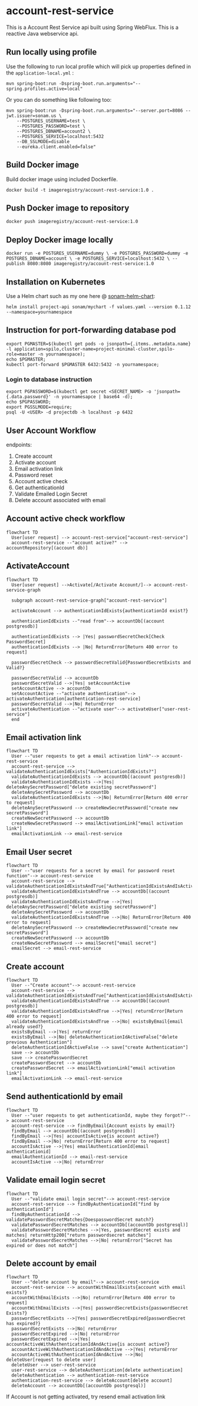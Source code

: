 # account-rest-service

This is a Account Rest Service api built using Spring WebFlux. 
This is a reactive Java webservice api.


## Run locally using profile
Use the following to run local profile which will pick up properties defined in the `application-local.yml` :


```
mvn spring-boot:run -Dspring-boot.run.arguments="--spring.profiles.active=local"
```

Or you can do something like following too:

```
mvn spring-boot:run -Dspring-boot.run.arguments="--server.port=8086 --jwt.issuer=sonam.us \
    --POSTGRES_USERNAME=test \
    --POSTGRES_PASSWORD=test \
    --POSTGRES_DBNAME=account2 \
    --POSTGRES_SERVICE=localhost:5432
    --DB_SSLMODE=disable
    --eureka.client.enabled=false"                      
```



## Build Docker image

Build docker image using included Dockerfile.


`docker build -t imageregistry/account-rest-service:1.0 .` 

## Push Docker image to repository

`docker push imageregistry/account-rest-service:1.0`

## Deploy Docker image locally

`docker run -e POSTGRES_USERNAME=dummy \
 -e POSTGRES_PASSWORD=dummy -e POSTGRES_DBNAME=account \
  -e POSTGRES_SERVICE=localhost:5432 \
 --publish 8080:8080 imageregistry/account-rest-service:1.0`


## Installation on Kubernetes
Use a Helm chart such as my one here @ [sonam-helm-chart](https://github.com/sonamsamdupkhangsar/sonam-helm-chart):

```
helm install project-api sonam/mychart -f values.yaml --version 0.1.12 --namespace=yournamespace
```

## Instruction for port-forwarding database pod
```
export PGMASTER=$(kubectl get pods -o jsonpath={.items..metadata.name} -l application=spilo,cluster-name=project-minimal-cluster,spilo-role=master -n yournamespace); 
echo $PGMASTER;
kubectl port-forward $PGMASTER 6432:5432 -n yournamespace;
```

### Login to database instruction
```
export PGPASSWORD=$(kubectl get secret <SECRET_NAME> -o 'jsonpath={.data.password}' -n yournamesapce | base64 -d);
echo $PGPASSWORD;
export PGSSLMODE=require;
psql -U <USER> -d projectdb -h localhost -p 6432
```

## User Account Workflow
endpoints: 
1. Create account
2. Activate account
3. Email activation link
4. Password reset 
5. Account active check
6. Get authenticationId
7. Validate Emailed Login Secret
8. Delete account associated with email


## Account active check workflow
```mermaid
flowchart TD
  User[user request] --> account-rest-service["account-rest-service"]
  account-rest-service --"account active?" --> accountRepository[(account db)]
```

## ActivateAccount
```mermaid
flowchart TD
  User[user request] -->Activate[/Activate Account/]--> account-rest-service-graph
   
  subgraph account-rest-service-graph["account-rest-service"]    
    
  activateAccount --> authenticationIdExists{authenticationId exist?}
  
  authenticationIdExists --"read from"--> accountDb[(account postgresdb)]
  
  authenticationIdExists --> |Yes| passwordSecretCheck[Check PasswordSecret]
  authenticationIdExists --> |No| ReturnError[Return 400 error to request]
  
  passwordSecretCheck --> passwordSecretValid{PasswordSecretExists and Valid?}
  
  passwordSecretValid --> accountDb
  passwordSecretValid -->|Yes| setAccountActive   
  setAccountActive --> accountDb
  setAccountActive --"activate authentication"--> activateAuthentication[authentication-rest-service] 
  passwordSecretValid -->|No| ReturnError
  activateAuthentication --"activate user"--> activateUser["user-rest-service"]
  end 
```  
  
## Email activation link
```mermaid
flowchart TD
  User --"user requests to get a email activation link"--> account-rest-service
  account-rest-service --> validateAuthenticationIdExists["AuthenticationIdExists?"]
  validateAuthenticationIdExists --> accountDb[(account postgresdb)]
  validateAuthenticationIdExists -->|Yes| deleteAnySecretPassword["delete existing secretPassword"]
  deleteAnySecretPassword --> accountDb
  validateAuthenticationIdExists -->|No| ReturnError[Return 400 error to request]
  deleteAnySecretPassword --> createNewSecretPassword["create new secretPassword"]
  createNewSecretPassword --> accountDb
  createNewSecretPassword --> emailActivationLink["email activation link"]
  emailActivationLink --> email-rest-service                  
```

## Email User secret
```mermaid
flowchart TD
  User --"user requests for a secret by email for password reset function"--> account-rest-service
  account-rest-service --> validateAuthenticationIdExistsAndTrue["AuthenticationIdExistsAndIsActive?"]
  validateAuthenticationIdExistsAndTrue --> accountDb[(account postgresdb)]
  validateAuthenticationIdExistsAndTrue -->|Yes| deleteAnySecretPassword["delete existing secretPassword"]
  deleteAnySecretPassword --> accountDb
  validateAuthenticationIdExistsAndTrue -->|No| ReturnError[Return 400 error to request]
  deleteAnySecretPassword --> createNewSecretPassword["create new secretPassword"]
  createNewSecretPassword --> accountDb
  createNewSecretPassword --> emailSecret["email secret"]
  emailSecret --> email-rest-service                  
```


## Create account
```mermaid
flowchart TD
  User --"Create account"--> account-rest-service
  account-rest-service --> validateAuthenticationIdExistsAndTrue["AuthenticationIdExistsAndIsActive?"]
  validateAuthenticationIdExistsAndTrue --> accountDb[(account postgresdb)]
  validateAuthenticationIdExistsAndTrue -->|Yes| returnError[Return 400 error to request]  
  validateAuthenticationIdExistsAndTrue -->|No| existsByEmail{email already used?}
  existsByEmail -->|Yes| returnError
  existsByEmail -->|No| deleteAuthenticationIdActiveFalse["delete previous Authentication"]
  deleteAuthenticationIdActiveFalse --> save["create Authentication"]
  save --> accountDb
  save --> createPasswordSecret
  createPasswordSecret --> accountDb
  createPasswordSecret --> emailActivationLink["email activation link"]
  emailActivationLink --> email-rest-service
```


## Send authenticationId by email
```mermaid
flowchart TD
  User --"user requests to get authenticationId, maybe they forgot?"--> account-rest-service
  account-rest-service --> findByEmail{Account exists by email?}
  findByEmail --> accountDb[(account postgresdb)]
  findByEmail -->|Yes| accountIsActive{is account active?}  
  findByEmail -->|No| returnError[Return 400 error to request]
  accountIsActive -->|Yes| emailAuthenticationId[email authenticationid]
  emailAuthenticationId --> email-rest-service
  accountIsActive -->|No| returnError                  
```

## Validate email login secret
```mermaid
flowchart TD
  User --"validate email login secret"--> account-rest-service
  account-rest-service --> findByAuthenticationId["find by authenticationId"]
  findByAuthenticationId --> validatePasswordSecretMatches{DoespasswordSecret match?}
  validatePasswordSecretMatches --> accountDb[(accountDb postgresql)]
  validatePasswordSecretMatches -->|Yes, passwordSecret exists and matches| returnHttp200["return passwordsecret matches"]
  validatePasswordSecretMatches -->|No| returnError["Secret has expired or does not match"]           
```

## Delete account by email
```mermaid
flowchart TD
  User --"delete account by email"--> account-rest-service
  account-rest-service --> accountWithEmailExists{account with email exists?}
  accountWithEmailExists -->|No| returnError[Return 400 error to request]
  accountWithEmailExists -->|Yes| passwordSecretExists{passwordSecret Exists?}
  passwordSecretExists -->|Yes| passwordSecretExpired{passwordSecret has expired?}
  passwordSecretExists -->|No| returnError
  passwordSecretExpired -->|No| returnError
  passwordSecretExpired -->|Yes| accountActiveWithAuthenticationIdAndActive{is account active?}
  accountActiveWithAuthenticationIdAndActive -->|Yes| returnError
  accountActiveWithAuthenticationIdAndActive -->|No| deleteUser[request to delete user]
  deleteUser --> user-rest-service
  user-rest-service --> deleteAuthentication[delete authentication]
  deleteAuthentication --> authentication-rest-service
  authentication-rest-service --> deleteAccount[delete account]
  deleteAccount --> accountDb[(accountDb postgresql)]           
```

If Account is not getting activated, try resend email activation link
